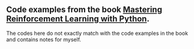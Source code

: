 ## Code examples from the book [Mastering Reinforcement Learning with Python](https://www.amazon.com/Mastering-Reinforcement-Learning-Python-next-generation-ebook/dp/B08M3ZF7Z8).

The codes here do not exactly match with the code examples in the book and contains notes for myself.